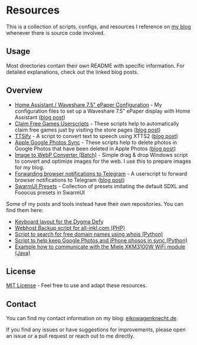 # Resources

This is a collection of scripts, configs, and resources I reference on [my blog](https://eikowagenknecht.de) whenever there is source code involved.

## Usage

Most directories contain their own README with specific information.
For detailed explanations, check out the linked blog posts.

## Overview

- [Home Assistant / Waveshare 7.5" ePaper Configuration](/configs/homeassistant-epaper) - My configuration files to set up a Waveshare 7.5" ePaper display with Home Assistant ([blog post](https://eikowagenknecht.de/posts/adding-a-waveshare-e-paper-display-to-home-assistant/))
- [Claim Free Games Userscripts](/scripts/claim-free-games) - These scripts help to automatically claim free games just by visiting the store pages ([blog post](https://eikowagenknecht.de/posts/userscripts-to-claim-free-games/))
- [TTSify](/scripts/ttsify) - A script to convert text to speech using XTTS2 ([blog post](https://eikowagenknecht.de/posts/creating-free-audiobooks-with-local-tts-models/))
- [Apple Google Photos Sync](/scripts/apple-google-photos-sync) - These scripts help to delete photos in Google Photos that have been deleted in Apple Photos ([blog post](https://eikowagenknecht.de/posts/remove-deleted-iphone-photos-from-google-photos/))
- [Image to WebP Converter (Batch)](/scripts/drop-to-webp/drop-to-webp.bat) - Simple drag & drop Windows script to convert and optimize images for the web. I use this to prepare images for my blog.
- [Forwarding browser notifications to Telegram](/scripts/forward-notifications/) - A userscript to forward browser notifications to Telegram ([blog post](https://eikowagenknecht.de/posts/forwarding-browser-notifications-to-telegram-with-a-userscript/))
- [SwarmUI Presets](/configs/swarm-ui-presets) - Collection of presets imitating the default SDXL and Fooocus presets in SwarmUI

Some of my posts and tools instead have their own repositories.
You can find them here:

- [Keyboard layout for the Dygma Defy](https://github.com/eikowagenknecht/keyboard-config)
- [Webhost Backup script for all-inkl.com (PHP)](https://github.com/eikowagenknecht/webhost_backup)
- [Script to search for free domain names using whois (Python)](https://github.com/eikowagenknecht/whois)
- [Script to help keep Google Photos and iPhone phosos in sync (Python)](https://github.com/eikowagenknecht/apple-google-photos-delete)
- [Example how to communicate with the Miele XKM3100W WiFi module (Java)](https://github.com/eikowagenknecht/miele-xkm3100w)

## License

[MIT License](LICENSE) - Feel free to use and adapt these resources.

## Contact

You can find my contact information on my blog: [eikowagenknecht.de](https://eikowagenknecht.de).

If you find any issues or have suggestions for improvements, please open an issue or a pull request or reach out to me directly.
